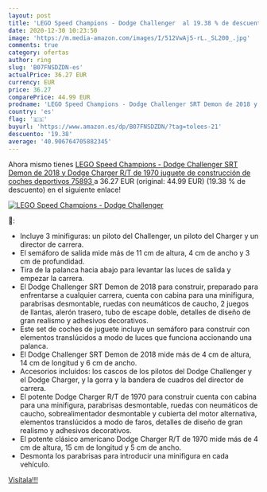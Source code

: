```yaml
---
layout: post
title: 'LEGO Speed Champions - Dodge Challenger  al 19.38 % de descuento'
date: 2020-12-30 10:23:50
image: 'https://m.media-amazon.com/images/I/512VwAj5-rL._SL200_.jpg'
comments: true
category: ofertas
author: ring
slug: 'B07FNSDZDN-es'
actualPrice: 36.27 EUR
currency: EUR
price: 36.27
comparePrice: 44.99 EUR
prodname: 'LEGO Speed Champions - Dodge Challenger SRT Demon de 2018 y Dodge Charger R/T de 1970  juguete de construcción de coches deportivos  75893 '
country: 'es'
flag: '🇪🇸'
buyurl: 'https://www.amazon.es/dp/B07FNSDZDN/?tag=tolees-21'
descuento: '19.38'
average: '40.906764705882345'
---
```


Ahora mismo tienes [LEGO Speed Champions - Dodge Challenger SRT Demon de 2018 y Dodge Charger R/T de 1970  juguete de construcción de coches deportivos  75893 ](https://www.amazon.es/dp/B07FNSDZDN/?tag=tolees-21) a 36.27 EUR (original: 44.99 EUR) (19.38 %  de descuento) en el siguiente enlace!

[![LEGO Speed Champions - Dodge Challenger ](https://m.media-amazon.com/images/I/512VwAj5-rL._SL200_.jpg)](https://www.amazon.es/dp/B07FNSDZDN/?tag=tolees-21)

🔎:

- Incluye 3 minifiguras: un piloto del Challenger, un piloto del Charger y un director de carrera.
- El semáforo de salida mide más de 11 cm de altura, 4 cm de ancho y 3 cm de profundidad.
- Tira de la palanca hacia abajo para levantar las luces de salida y empezar la carrera.
- El Dodge Challenger SRT Demon de 2018 para construir, preparado para enfrentarse a cualquier carrera, cuenta con cabina para una minifigura, parabrisas desmontable, ruedas con neumáticos de caucho, 2 juegos de llantas, alerón trasero, tubo de escape doble, detalles de diseño de gran realismo y adhesivos decorativos.
- Este set de coches de juguete incluye un semáforo para construir con elementos translúcidos a modo de luces que funciona accionando una palanca.
- El Dodge Challenger SRT Demon de 2018 mide más de 4 cm de altura, 14 cm de longitud y 6 cm de ancho.
- Accesorios incluidos: los cascos de los pilotos del Dodge Challenger y el Dodge Charger, y la gorra y la bandera de cuadros del director de carrera.
- El potente Dodge Charger R/T de 1970 para construir cuenta con cabina para una minifigura, parabrisas desmontable, ruedas con neumáticos de caucho, sobrealimentador desmontable y cubierta del motor alternativa, elementos translúcidos a modo de faros, detalles de diseño de gran realismo y adhesivos decorativos.
- El potente clásico americano Dodge Charger R/T de 1970 mide más de 4 cm de altura, 15 cm de longitud y 5 cm de ancho.
- Desmonta los parabrisas para introducir una minifigura en cada vehículo.

[Visítala!!!](https://www.amazon.es/dp/B07FNSDZDN/?tag=tolees-21)
